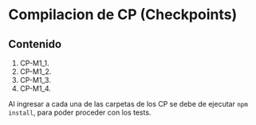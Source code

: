 # Compilacion de CP (Checkpoints)

## Contenido

1. CP-M1_1.
2. CP-M1_2.
3. CP-M1_3.
4. CP-M1_4.

Al ingresar a cada una de las carpetas de los CP se debe de ejecutar `npm install`, para poder proceder con los tests.
